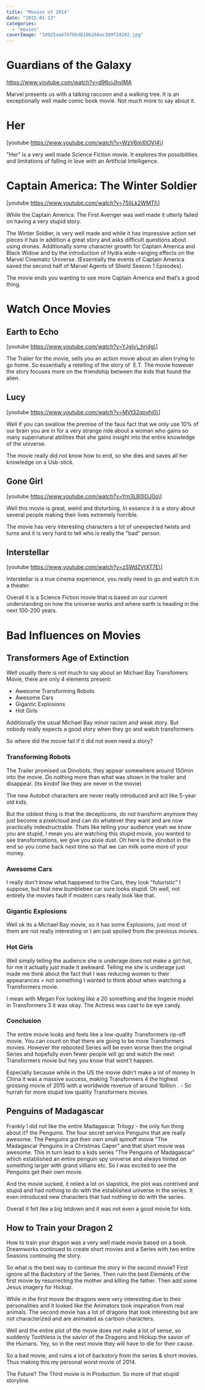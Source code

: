 ```yaml
---
title: "Movies of 2014"
date: "2015-01-13"
categories: 
  - "movies"
coverImage: "3d925aa67bf8bd6106266ac309f24202.jpg"
---
```


# Guardians of the Galaxy

https://www.youtube.com/watch?v=d96cjJhvlMA

Marvel presents us with a talking raccoon and a walking tree. It is an exceptionally well made comic book movie. Not much more to say about it.

# Her

\[youtube https://www.youtube.com/watch?v=WzV6mXIOVl4\]

"Her" is a very well made Science Fiction movie. It explores the possibilities and limitations of falling in love with an Artificial Intelligence.

# Captain America: The Winter Soldier

\[youtube https://www.youtube.com/watch?v=7SlILk2WMTI\]

While the Captain America: The First Avenger was well made it utterly failed on having a very stupid story.

The Winter Soldier, is very well made and while it has impressive action set pieces it has in addition a great story and asks difficult questions about using drones. Additionally some character growth for Captain America and Black Widow and by the introduction of Hydra wide-ranging effects on the Marvel Cinematic Universe. (Essentially the events of Captain America saved the second half of Marvel Agents of Shield Season 1 Episodes).

The movie ends you wanting to see more Captain America and that’s a good thing.

# Watch Once Movies

## Earth to Echo

\[youtube https://www.youtube.com/watch?v=YJgIv\_hrjdg\]

The Trailer for the movie, sells you an action movie about an alien trying to go home. So essentially a retelling of the story of  E.T. The movie however the story focuses more on the friendship between the kids that found the alien.

## Lucy

\[youtube https://www.youtube.com/watch?v=MVt32qoyhi0\]

Well if you can swallow the premise of the faux fact that we only use 10% of our brain you are in for a very strange ride about a woman who gains so many supernatural abilities that she gains insight into the entire knowledge of the universe.

The movie really did not know how to end, so she dies and saves all her knowledge on a Usb-stick.

## Gone Girl

\[youtube https://www.youtube.com/watch?v=Ym3LB0lOJ0o\]

Well this movie is great, weird and disturbing, In essence it is a story about several people making their lives extremely horrible.

The movie has very interesting characters a lot of unexpected twists and turns and it is very hard to tell who is really the "bad" person.

## Interstellar

\[youtube https://www.youtube.com/watch?v=zSWdZVtXT7E\]

Interstellar is a true cinema experience, you really need to go and watch it in a theater.

Overall it is a Science Fiction movie that is based on our current understanding on how the universe works and where earth is heading in the next 100-200 years.

# Bad Influences on Movies

## Transformers Age of Extinction

Well usually there is not much to say about an Michael Bay Transfomers Movie, there are only 4 elements present:

- Awesome Transforming Robots
- Awesome Cars
- Gigantic Explosions
- Hot Girls

Additionally the usual Michael Bay minor racism and weak story. But nobody really expects a good story when they go and watch transformers.

So where did the movie fail if it did not even need a story?

### Transforming Robots

The Trailer promised us Dinobots, they appear somewhere around 150min into the movie. Do nothing more than what was shown in the trailer and disappear. (its kindof like they are never in the movie)

The new Autobot characters are never really introduced and act like 5-year old kids.

But the oddest thing is that the decepticons, do not transform anymore they just become a pixelcloud and can do whatever they want and are now practically indestructrable. Thats like telling your audience yeah we know you are stupid, I mean you are watching this stupid movie, you wanted to see transformations, we give you pixie dust. Oh here is the dinobot in the end so you come back next time so that we can milk some more of your money.

### Awesome Cars

I really don't know what happened to the Cars, they look "futuristic" I suppose, but that new bumblebee car sure looks stupid. Oh well, not entirely the movies fault if modern cars really look like that.

### Gigantic Explosions

Well ok its a Michael Bay movie, so it has some Explosions, just most of them are not really interesting or I am just spoiled from the previous movies.

### Hot Girls

Well simply telling the audience she is underage does not make a girl hot, for me it actually just made it awkward. Telling me she is underage just made me think about the fact that I was reducing women to their appearances = not something I wanted to think about when watching a Transformers movie.

I mean with Megan Fox looking like a 20 something and the lingerie model in Transformers 3 it was okay. The Actress was cast to be eye candy.

### Conclusion

The entire movie looks and feels like a low-quality Transformers rip-off movie. You can count on that there are going to be more Transformers movies. However the rebooted Series will be even worse then the original Series and hopefully even fewer people will go and watch the next Transformers movie but hey you know that wont't happen.

Especially because while in the US the movie didn't make a lot of money In China it was a massive success, making Transformers 4 the highest grossing movie of 2015 with a worldwide revenue of around 1billion . - So hurrah for more stupid low quality Transformers movies.

## Penguins of Madagascar

Frankly I did not like the entire Madagascar Trilogy - the only fun thing about it? the Penguins. The four secret service Penguins that are really awesome. The Penguins got their own small spinoff movie "The Madagascar Penguins in a Christmas Caper" and that short movie was awesome. This in turn lead to a kids series "The Penguins of Madagascar" which established an entire penguin spy universe and always hinted on something larger with grand villians etc. So I was excited to see the Penguins get their own movie.

And the movie sucked, it relied a lot on slapstick, the plot was contrived and stupid and had nothing to do with the established universe in the series. It even introduced new characters that had nothing to do with the series.

Overall it felt like a big letdown and it was not even a good movie for kids.

## How to Train your Dragon 2

How to train your dragon was a very well made movie based on a book. Dreamworks continued to create short movies and a Series with two entire Seasons continuing the story.

So what is the best way to continue the story in the second movie? First ignore all the Backstory of the Series. Then ruin the best Elements of the first movie by resurrecting the mother and killing the father. Then add some Jesus imagery for Hickup.

While in the first movie the dragons were very interesting due to their personalities and it looked like the Animators took inspiration from real animals. The second movie has a lot of dragons that look interesting but are not characterized and are animated as cartoon characters.

Well and the entire plot of the movie does not make a lot of sense, so suddenly Toothless is the savior of the Dragons and Hickup the savior of the Humans. Yey, so in the next movie they will have to die for their cause.

So a bad movie, and ruins a lot of backstory from the series & short movies. Thus making this my personal worst movie of 2014.

The Future? The Third movie is in Production. So more of that stupid storyline.
